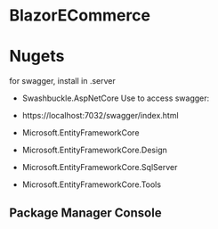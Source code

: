 # BlazorECommerce

# Nugets
for swagger, install in .server
- Swashbuckle.AspNetCore
Use to access swagger:
- https://localhost:7032/swagger/index.html

- Microsoft.EntityFrameworkCore
- Microsoft.EntityFrameworkCore.Design
- Microsoft.EntityFrameworkCore.SqlServer
- Microsoft.EntityFrameworkCore.Tools

Package Manager Console
- 
